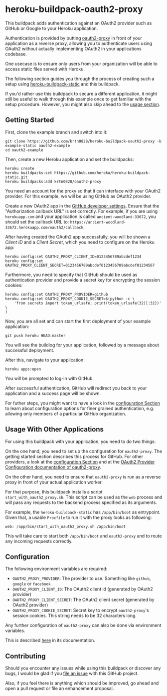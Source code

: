 # heroku-buildpack-oauth2-proxy

This buildpack adds authentication against an OAuth2 provider such as
GitHub or Google to your Heroku application.

Authentication is provided by putting [oauth2-proxy](https://github.com/oauth2-proxy/oauth2-proxy)
in front of your application as a reverse proxy, allowing you to authenticate
users using OAuth2 without actually implementing OAuth2 in your applications
codebase.

One usecase is to ensure only users from your organization will be able to access static
files served with Heroku.

The following section guides you through the process of creating such a setup using
[heroku-buildpack-static](https://github.com/heroku/heroku-buildpack-static)
and this buildpack.

If you'd rather use this buildpack to secure a different application, it might still be
useful to walk through this example once to get familiar with the setup procedure. However,
you might also skip ahead to the [usage section](#usage-with-other-applications).

## Getting Started

First, clone the example branch and switch into it:

```console
git clone https://github.com/krtn0828/heroku-buildpack-oauth2-proxy -b example-static oauth2-example
cd oauth2-example
```

Then, create a new Heroku application and set the buildpacks:

```console
heroku create
heroku buildpacks:set https://github.com/heroku/heroku-buildpack-static.git
heroku buildpacks:add krtn0828/oauth2-proxy
```

You need an account for the proxy so that it can interface with your OAuth2 provider.
For this example, we will be using GitHub as OAuth2 provider.

Create a new OAuth2 app in the [GitHub developer settings](https://github.com/settings/developers).
Ensure that the "Authorization callback URL" is set correctly. For example, if you are using
`herokuapp.com` and your application is called `ancient-woodland-33672`, you should set the
callback URL to: `https://ancient-woodland-33672.herokuapp.com/oauth2/callback`.

After having created the OAuth2 app successfully, you will be shown a _Client ID_ and a _Client Secret_,
which you need to configure on the Heroku app:

```console
heroku config:set OAUTH2_PROXY_CLIENT_ID=0123456789abcdef1234
heroku config:set OAUTH2_PROXY_CLIENT_SECRET=0123456789abcdef0123456789abcdef01234567
```

Furthermore, you need to specify that GitHub should be used as authentication provider
and provide a secret key for encrypting the session cookies:

```console
heroku config:set OAUTH2_PROXY_PROVIDER=github
heroku config:set OAUTH2_PROXY_COOKIE_SECRET=$(python -c \
    'from secrets import token_urlsafe; print(token_urlsafe(32)[:32])' \
)
```

Now, you are all set and can start the first deployment of your example application:

```console
git push heroku HEAD:master
```

You will see the buildlog for your application, followed by a message about successful
deployment.

After this, navigate to your application:

```console
heroku apps:open
```

You will be prompted to log-in with GitHub.

After successful authentication, GitHub will redirect you back to your application and a success
page will be shown.

For futher steps, you might want to have a look in the [configuration Section](#configuration) to
learn about configuration options for finer grained authentication, e.g. allowing only members
of a particular GitHub organization.

## Usage With Other Applications

For using this buildpack with your application, you need to do two things:

On the one hand, you need to set up the configuration for `oauth2-proxy`. The getting started section
describes this process for GitHub. For other providers, a look at the
[configuration Section](#configuration) and at the
[OAuth2 Provider Configuration documentation of oauth2-proxy](https://oauth2-proxy.github.io/oauth2-proxy/auth-configuration).

On the other hand, you need to ensure that `oauth2-proxy` is run as a reverse proxy in front
of your actual application worker.

For that purpose, this buildpack installs a script `start_with_oauth2_proxy.sh`. This script
can be used as the `web` process and will pass any requests to the backend process specified as
its arguments.

For example, the `heroku-buildpack-static` has `/app/bin/boot` as entrypoint. Given that,
a usable `Procfile` to run it with the proxy looks as following:

```console
web: /app/bin/start_with_oauth2_proxy.sh /app/bin/boot
```

This will take care to start both `/app/bin/boot` and `oauth2-proxy` and to route any incoming
requests correctly.

## Configuration

The following environment variables are required:

- `OAUTH2_PROXY_PROVIDER`: The provider to use. Something like `github`, `google` or `facebook`
- `OAUTH2_PROXY_CLIENT_ID`: The OAuth2 client id (generated by OAuth2 provider)
- `OAUTH2_PROXY_CLIENT_SECRET`: The OAuth2 client secret (generated by OAuth2 provider)
- `OAUTH2_PROXY_COOKIE_SECRET`: Secret key to encrypt `oauth2-proxy`'s session cookies. This string
  needs to be 32 characters long.

Any further configuration of `oauth2-proxy` can also be done via environment variables.

This is described [here](https://oauth2-proxy.github.io/oauth2-proxy/configuration#environment-variables)
in its documentation.

## Contributing

Should you encounter any issues while using this buildpack or discover any bugs, I would be glad if
you [file an issue](https://github.com/cfra/heroku-buildpack-oauth2-proxy/issues) with this GitHub project.

Also, if you feel there is anything which should be improved, go ahead and open a pull request or file an
enhancement proposal.
